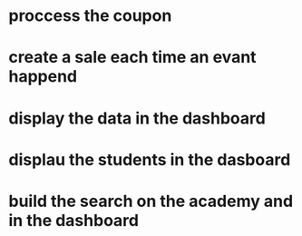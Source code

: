 # proccess the coupon

# create a sale each time an evant happend

# display the data in the dashboard

# displau the students in the dasboard

# build the search on the academy and in the dashboard
